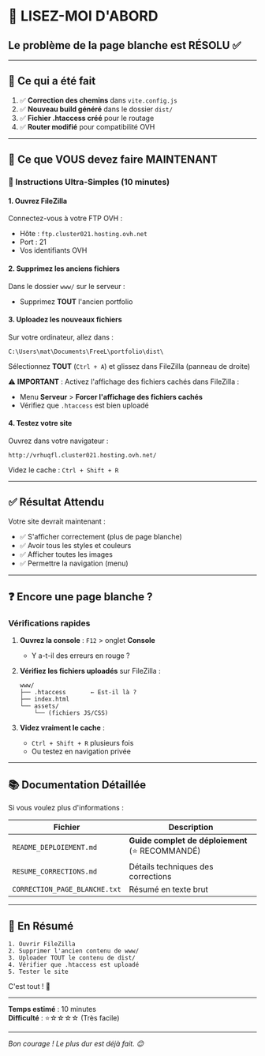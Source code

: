 # 🚨 LISEZ-MOI D'ABORD

## Le problème de la page blanche est RÉSOLU ✅

---

## 🎯 Ce qui a été fait

1. ✅ **Correction des chemins** dans `vite.config.js`
2. ✅ **Nouveau build généré** dans le dossier `dist/`
3. ✅ **Fichier .htaccess créé** pour le routage
4. ✅ **Router modifié** pour compatibilité OVH

---

## 🚀 Ce que VOUS devez faire MAINTENANT

### 📝 Instructions Ultra-Simples (10 minutes)

#### 1. Ouvrez FileZilla
   
Connectez-vous à votre FTP OVH :
- Hôte : `ftp.cluster021.hosting.ovh.net`
- Port : 21
- Vos identifiants OVH

#### 2. Supprimez les anciens fichiers

Dans le dossier `www/` sur le serveur :
- Supprimez **TOUT** l'ancien portfolio

#### 3. Uploadez les nouveaux fichiers

Sur votre ordinateur, allez dans :
```
C:\Users\mat\Documents\FreeL\portfolio\dist\
```

Sélectionnez **TOUT** (`Ctrl + A`) et glissez dans FileZilla (panneau de droite)

⚠️ **IMPORTANT** : Activez l'affichage des fichiers cachés dans FileZilla :
- Menu **Serveur** > **Forcer l'affichage des fichiers cachés**
- Vérifiez que `.htaccess` est bien uploadé

#### 4. Testez votre site

Ouvrez dans votre navigateur :
```
http://vrhuqfl.cluster021.hosting.ovh.net/
```

Videz le cache : `Ctrl + Shift + R`

---

## ✅ Résultat Attendu

Votre site devrait maintenant :
- ✅ S'afficher correctement (plus de page blanche)
- ✅ Avoir tous les styles et couleurs
- ✅ Afficher toutes les images
- ✅ Permettre la navigation (menu)

---

## ❓ Encore une page blanche ?

### Vérifications rapides

1. **Ouvrez la console** : `F12` > onglet **Console**
   - Y a-t-il des erreurs en rouge ?

2. **Vérifiez les fichiers uploadés** sur FileZilla :
   ```
   www/
   ├── .htaccess       ← Est-il là ?
   ├── index.html
   └── assets/
       └── (fichiers JS/CSS)
   ```

3. **Videz vraiment le cache** :
   - `Ctrl + Shift + R` plusieurs fois
   - Ou testez en navigation privée

---

## 📚 Documentation Détaillée

Si vous voulez plus d'informations :

| Fichier | Description |
|---------|-------------|
| `README_DEPLOIEMENT.md` | **Guide complet de déploiement** (⭐ RECOMMANDÉ) |
| `RESUME_CORRECTIONS.md` | Détails techniques des corrections |
| `CORRECTION_PAGE_BLANCHE.txt` | Résumé en texte brut |

---

## 🎯 En Résumé

```
1. Ouvrir FileZilla
2. Supprimer l'ancien contenu de www/
3. Uploader TOUT le contenu de dist/
4. Vérifier que .htaccess est uploadé
5. Tester le site
```

C'est tout ! 🚀

---

**Temps estimé** : 10 minutes  
**Difficulté** : ⭐☆☆☆☆ (Très facile)

---

*Bon courage ! Le plus dur est déjà fait. 😊*

